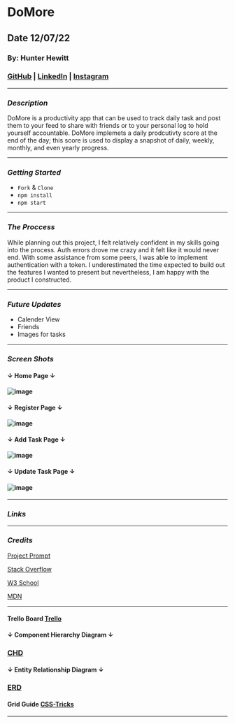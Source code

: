 # DoMore

## Date 12/07/22

### By: Hunter Hewitt

### [GitHub](https://github.com/HunterHewitt1) | [LinkedIn](https://www.linkedin.com/in/hunter-hewitt-03ba38223/) | [Instagram](https://www.instagram.com/thehunterhewitt/)

---

### **_Description_**

DoMore is a productivity app that can be used to track daily task and post them to your feed to share with friends or to your personal log to hold yourself accountable. DoMore implemets a daily prodcutivty score at the end of the day; this score is used to display a snapshot of daily, weekly, monthly, and even yearly progress.

---

### **_Getting Started_**

- `Fork` & `Clone`
- `npm install`
- `npm start`

---

### **_The Proccess_**

While planning out this project, I felt relatively confident in my skills going into the process. Auth errors drove me crazy and it felt like it would never end. With some assistance from some peers, I was able to implement authentication with a token. I underestimated the time expected to build out the features I wanted to present but nevertheless, I am happy with the product I constructed.

---

### **_Future Updates_**

- Calender View
- Friends
- Images for tasks

---

### **_Screen Shots_**

#### **↓ Home Page ↓**

#### ![image](https://i.imgur.com/VBfEOvA.png)

#### **↓ Register Page ↓**

#### ![image](https://i.imgur.com/jIhW9f7.png)

#### **↓ Add Task Page ↓**

#### ![image](https://i.imgur.com/GH06F4y.png)

#### **↓ Update Task Page ↓**

#### ![image](https://i.imgur.com/KDMhyg0.png)

---

### **_Links_**

---

### **_Credits_**

[Project Prompt](https://github.com/SEI-R-9-19/u3_project_prompt)

[Stack Overflow](https://stackoverflow.com/)

[W3 School](https://www.w3schools.com/)

[MDN](https://developer.mozilla.org/en-US/)

---

#### Trello Board [Trello]()

#### **↓ Component Hierarchy Diagram ↓**

### [CHD](https://imgur.com/AF85Nyz)

#### **↓ Entity Relationship Diagram ↓**

### [ERD](https://imgur.com/I6jsLSr)

#### Grid Guide [CSS-Tricks](https://css-tricks.com/snippets/css/complete-guide-grid/)

---

